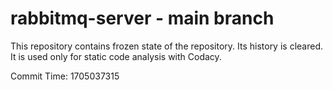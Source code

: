 # rabbitmq-server - main branch

This repository contains frozen state of the repository.
Its history is cleared. It is used only for static code
analysis with Codacy.

Commit Time: 1705037315
